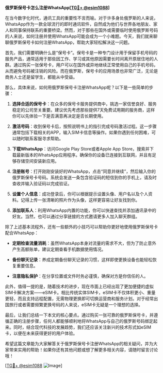 **俄罗斯保号卡怎么注册WhatsApp[[TG💪+ @esim1088](https://t.me/s/esim1088)]**

在当今数字化时代，通讯工具的重要性不言而喻。对于许多身处俄罗斯的人来说，WhatsApp作为一款全球流行的即时通讯软件，自然成为他们与世界各地朋友、家人和同事保持联系的重要桥梁。然而，对于那些在国外或需要临时使用俄罗斯号码的人来说，如何注册并使用WhatsApp可能会成为一个小难题。今天，我们就来聊聊俄罗斯保号卡如何注册WhatsApp，帮助大家轻松解决这一问题。

首先，我们需要明确什么是“保号卡”。保号卡是一种专门设计用于保留手机号码的服务产品，通常适用于那些因工作、学习或其他原因需要长时间离开原居住地的人群。通过购买一张保号卡，用户可以在国外或异地继续正常使用自己的手机号码，从而避免号码被注销的风险。而在俄罗斯，保号卡的应用场景也非常广泛，无论是商务人士还是留学生，都能从中受益。

那么，具体来说，如何用俄罗斯保号卡注册WhatsApp呢？以下是一些简单的步骤：

1. **选择合适的保号卡**：在众多的保号卡服务提供商中，挑选一家信誉良好、服务稳定的公司至关重要。建议优先考虑那些提供7天免费试用期的服务商，这样你可以先体验一下是否满意再决定是否长期使用。

2. **激活号码**：收到保号卡后，按照说明书上的指引完成号码激活过程。这一步骤通常包括下载相关的APP，输入SIM卡信息等操作。如果你遇到任何困难，可以随时联系客服寻求帮助。

3. **下载WhatsApp**：访问Google Play Store或者Apple App Store，搜索并下载最新版本的WhatsApp应用程序。确保你的设备已连接到互联网，并且有足够存储空间安装新应用。

4. **注册账号**：打开刚刚安装好的WhatsApp，点击“同意并继续”，然后输入你的俄罗斯保号卡号码。系统会发送一条包含验证码的短信到你的手机上，请及时查收并输入验证码以完成验证。

5. **设置个人信息**：成功登录后，你可以根据提示设置头像、用户名以及个人资料。记得上传一张清晰的照片作为头像，这样更容易让好友找到你。

6. **添加联系人**：利用WhatsApp内置的功能，你可以快速查找并添加通讯录中的好友。当然，也可以通过分享链接的方式邀请更多人加入聊天群组。

除了上述基本流程外，还有一些额外的小技巧可以帮助你更好地使用俄罗斯保号卡配合WhatsApp：

- **定期检查流量消耗**：虽然WhatsApp本身对流量的需求不大，但为了防止意外产生高额账单，建议定期查看手机数据使用情况。
  
- **备份聊天记录**：养成定期备份聊天记录的习惯，这样即使更换设备也能轻松恢复重要信息。
  
- **注意隐私保护**：在分享位置或文件时务必谨慎，确保对方是你信任的人。

此外，值得一提的是，随着技术的进步，现在市面上已经出现了更加便捷的虚拟SIM卡解决方案——eSIM卡。相比传统实体SIM卡，eSIM卡不仅体积更小、重量更轻，而且支持远程配置，无需物理更换即可切换运营商和服务计划。对于经常出国旅行或者需要频繁更换号码的人来说，eSIM卡无疑是一个理想的选择。

最后，让我们总结一下本文的核心要点。通过购买一张可靠的俄罗斯保号卡，并遵循正确的注册步骤，任何人都能够顺利地将WhatsApp与自己的俄罗斯号码绑定起来。同时，结合现代科技的发展趋势，我们还应该关注新兴的技术形式如eSIM卡，以便在未来获得更好的用户体验。

希望这篇文章能为大家解答关于俄罗斯保号卡注册WhatsApp的相关疑问，并为大家带来实用的帮助！如果你还有其他问题或想了解更多相关内容，请随时留言讨论哦！

[[TG💪+ @esim1088](https://t.me/s/esim1088) ![Image](https://i.postimg.cc/4NQfJmqS/Snipaste-2025-05-13-00-14-12.png)]